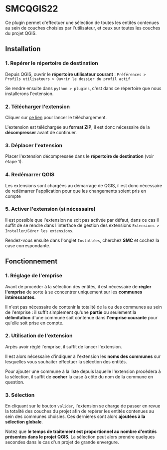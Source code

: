 # SMCQGIS22

Ce plugin permet d'effectuer une sélection de toutes les entités contenues au sein de couches choisies par l'utilisateur, et ceux sur toutes les couches du projet QGIS.

## Installation

### 1. Repérer le répertoire de destination 

Depuis QGIS, ouvrir le **répertoire utilisateur courant** : `Préférences > Profils utilisateurs > Ouvrir le dossier du profil actif`

Se rendre ensuite dans `python > plugins`, c'est dans ce répertoire que nous installerons l'extension.

### 2. Télécharger l'extension

Cliquer sur [ce lien](https://github.com/infogeo54/SMC_QGIS22/archive/master.zip) pour lancer le téléchargement.

L'extension est téléchargée au **format ZIP**, il est donc nécessaire de la **décompresser** avant de continuer.

### 3. Déplacer l'extension

Placer l'extension décompressée dans le **répertoire de destination** (voir étape 1).

### 4. Redémarrer QGIS

Les extensions sont chargées au démarrage de QGIS, il est donc nécessaire de redémarrer l'application pour que les changements soient pris en compte

### 5. Activer l'extension (si nécessaire)

Il est possible que l'extension ne soit pas activée par défaut, dans ce cas il suffit de se rendre dans l'interface de gestion des extensions `Extensions > Installer/Gérer les extensions`.

Rendez-vous ensuite dans l'onglet `Installées`, cherchez **SMC** et cochez la case correspondante.

## Fonctionnement

### 1. Réglage de l'emprise

Avant de procéder à la sélection des entités, il est nécessaire de **régler l'emprise** de sorte à se concentrer uniquement sur les **communes intéressantes**.

Il n'est pas nécessaire de contenir la totalité de la ou des communes au sein de l'emprise : il suffit simplement qu'une **partie** ou seulement la **délimitation** d'une commune soit contenue dans **l'emprise courante** pour qu'elle soit prise en compte.

### 2. Utilisation de l'extension

Arpès avoir réglé l'emprise, il suffit de lancer l'extension.

Il est alors nécessaire d'indiquer à l'extension les **noms des communes** sur lesquelles vous souhaiter effectuer la sélection des entités.

Pour ajouter une commune à la liste depuis laquelle l'extension procèdera à la sélection, il suffit de **cocher** la case à côté du nom de la commune en question.

### 3. Sélection

En cliquant sur le bouton `valider`, l'extension se charge de passer en revue la totalité des couches du projet afin de repérer les entités contenues au sein des communes choisies. Ces dernières sont alors **ajoutées à la sélection globale**.

Notez que **le temps de traitement est proportionnel au nombre d'entités présentes dans le projet QGIS**. La sélection peut alors prendre quelques secondes dans le cas d'un projet de grande envergure.